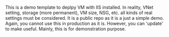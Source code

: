 This is a demo template to deplpy VM with IIS installed. In reality, VNet setting, storage (more permanent), VM size, NSG, etc. all kinds of real settings must be considered.
It is a public repo as it is a just a simple demo. Again, you cannot use this in production as it is. However, you can 'update' to make useful. Mainly, this is for demonstration purpose.
